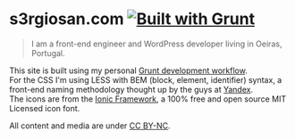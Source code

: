 # s3rgiosan.com [![Built with Grunt](https://cdn.gruntjs.com/builtwith.png)](http://gruntjs.com/)    
> I am a front-end engineer and WordPress developer living in Oeiras, Portugal.  
  
This site is built using my personal [Grunt development workflow](https://github.com/s3rgiosan/grunt-workflow).  
For the CSS I'm using LESS with BEM (block, element, identifier) syntax, a front-end naming methodology thought up by the guys at [Yandex](http://yandex.ru/).  
The icons are from the [Ionic Framework](http://ionicons.com/), a 100% free and open source MIT Licensed icon font.  

All content and media are under [CC BY-NC](http://creativecommons.org/licenses/by-nc/4.0/).
